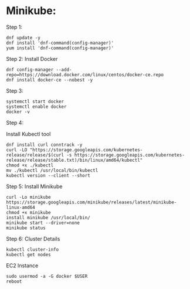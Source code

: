 # Minikube:

Step 1:

```
dnf update -y
dnf install 'dnf-command(config-manager)'
yum install 'dnf-command(config-manager)'
```
Step 2: Install Docker
```
dnf config-manager --add-repo=https://download.docker.com/linux/centos/docker-ce.repo
dnf install docker-ce --nobest -y
```
Step 3:
```
systemctl start docker
systemctl enable docker
docker -v
```
Step 4:

Install Kubectl tool
```
dnf install curl conntrack -y
curl -LO "https://storage.googleapis.com/kubernetes-release/release/$(curl -s https://storage.googleapis.com/kubernetes-release/release/stable.txt)/bin/linux/amd64/kubectl"
chmod +x ./kubectl
mv ./kubectl /usr/local/bin/kubectl
kubectl version --client --short
```
Step 5: Install Minikube
```
curl -Lo minikube https://storage.googleapis.com/minikube/releases/latest/minikube-linux-amd64
chmod +x minikube
install minikube /usr/local/bin/
minikube start --driver=none
minikube status
```
Step 6: Cluster Details
```
kubectl cluster-info
kubectl get nodes
```
EC2 Instance
```
sudo usermod -a -G docker $USER
reboot
```
